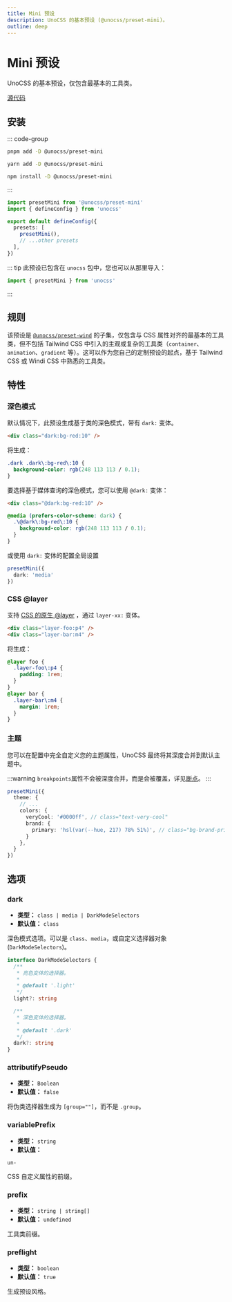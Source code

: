 ```yaml
---
title: Mini 预设
description: UnoCSS 的基本预设 (@unocss/preset-mini)。
outline: deep
---
```


# Mini 预设

UnoCSS 的基本预设，仅包含最基本的工具类。

[源代码](https://github.com/unocss/unocss/tree/main/packages/preset-mini)

## 安装

::: code-group
  ```bash [pnpm]
  pnpm add -D @unocss/preset-mini
  ```
  ```bash [yarn]
  yarn add -D @unocss/preset-mini
  ```
  ```bash [npm]
  npm install -D @unocss/preset-mini
  ```
:::

```ts [uno.config.ts]
import presetMini from '@unocss/preset-mini'
import { defineConfig } from 'unocss'

export default defineConfig({
  presets: [
    presetMini(),
    // ...other presets
  ],
})
```

::: tip
此预设已包含在 `unocss` 包中，您也可以从那里导入：

```ts
import { presetMini } from 'unocss'
```
:::

## 规则

该预设是 [`@unocss/preset-wind`](/presets/wind) 的子集，仅包含与 CSS 属性对齐的最基本的工具类，但不包括 Tailwind CSS 中引入的主观或复杂的工具类（`container`、`animation`、`gradient` 等）。这可以作为您自己的定制预设的起点，基于 Tailwind CSS 或 Windi CSS 中熟悉的工具类。

## 特性

### 深色模式

默认情况下，此预设生成基于类的深色模式，带有 `dark:` 变体。

```html
<div class="dark:bg-red:10" />
```

将生成：

```css
.dark .dark\:bg-red\:10 {
  background-color: rgb(248 113 113 / 0.1);
}
```

要选择基于媒体查询的深色模式，您可以使用 `@dark:` 变体：

```html
<div class="@dark:bg-red:10" />
```

```css
@media (prefers-color-scheme: dark) {
  .\@dark\:bg-red\:10 {
    background-color: rgb(248 113 113 / 0.1);
  }
}
```

或使用 `dark:` 变体的配置全局设置

```ts
presetMini({
  dark: 'media'
})
```

### CSS @layer

支持 [CSS 的原生 @layer](https://developer.mozilla.org/en-US/docs/Web/CSS/@layer) ，通过 `layer-xx:` 变体。

```html
<div class="layer-foo:p4" />
<div class="layer-bar:m4" />
```

将生成：

```css
@layer foo {
  .layer-foo\:p4 {
    padding: 1rem;
  }
}
@layer bar {
  .layer-bar\:m4 {
    margin: 1rem;
  }
}
```

### 主题

您可以在配置中完全自定义您的主题属性，UnoCSS 最终将其深度合并到默认主题中。

:::warning
`breakpoints`属性不会被深度合并，而是会被覆盖，详见[断点](/config/theme#breakpoints)。
:::

```ts
presetMini({
  theme: {
    // ...
    colors: {
      veryCool: '#0000ff', // class="text-very-cool"
      brand: {
        primary: 'hsl(var(--hue, 217) 78% 51%)', // class="bg-brand-primary"
      }
    },
  }
})
```

## 选项

### dark
- **类型：** `class | media | DarkModeSelectors`
- **默认值：** `class`

深色模式选项。可以是 `class`、`media`，或自定义选择器对象(`DarkModeSelectors`)。

```ts
interface DarkModeSelectors {
  /**
   * 亮色变体的选择器。
   *
   * @default '.light'
   */
  light?: string

  /**
   * 深色变体的选择器。
   *
   * @default '.dark'
   */
  dark?: string
}
```

### attributifyPseudo
- **类型：** `Boolean`
- **默认值：** `false`

将伪类选择器生成为 `[group=""]`，而不是 `.group`。

### variablePrefix
- **类型：** `string`
- **默认值：**

`un-`

CSS 自定义属性的前缀。

### prefix
- **类型：** `string | string[]`
- **默认值：** `undefined`

工具类前缀。

### preflight
- **类型：** `boolean`
- **默认值：** `true`

生成预设风格。
